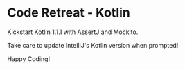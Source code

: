 # Code Retreat - Kotlin

Kickstart Kotlin 1.1.1 with AssertJ and Mockito.

Take care to update IntelliJ's Kotlin version when prompted!

Happy Coding!